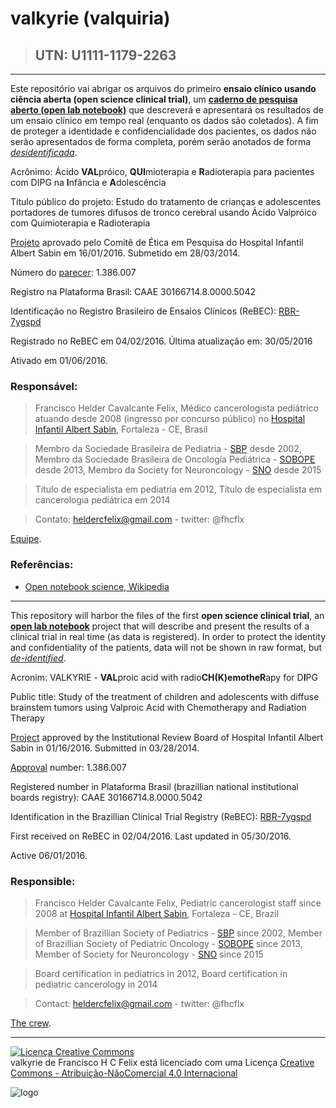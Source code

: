 # valkyrie (valquiria)

> ## UTN: U1111-1179-2263

-----------------------
Este repositório vai abrigar os arquivos do primeiro **ensaio clínico usando ciência aberta (open science clinical trial)**, um [**caderno de pesquisa aberto (open lab notebook)**][open-lab] que descreverá e apresentará os resultados de um ensaio clínico em tempo real (enquanto os dados são coletados). A fim de proteger a identidade e confidencialidade dos pacientes, os dados não serão apresentados de forma completa, porém serão anotados de forma [*desidentificada*](https://en.wikipedia.org/wiki/De-identification).

Acrônimo: Ácido **VAL**próico, **QUI**mioterapia e **R**adioterapia para pacientes com DIPG na **I**nfância e **A**dolescência

Título público do projeto: Estudo do tratamento de crianças e adolescentes portadores de tumores difusos de tronco cerebral usando Ácido Valpróico com Quimioterapia e Radioterapia

[Projeto](project/README.md) aprovado pelo Comitê de Ética em Pesquisa do Hospital Infantil Albert Sabin em 16/01/2016. Submetido em 28/03/2014.

Número do [parecer](ethics/README.md): 1.386.007

Registro na Plataforma Brasil: CAAE 30166714.8.0000.5042

Identificação no Registro Brasileiro de Ensaios Clínicos (ReBEC): [RBR-7ygspd](http://www.ensaiosclinicos.gov.br/rg/RBR-7ygspd/)

Registrado no ReBEC em 04/02/2016. Última atualização em: 30/05/2016

Ativado em 01/06/2016.

### Responsável: 
> Francisco Helder Cavalcante Felix,
> Médico cancerologista pediátrico
> atuando desde 2008 (ingresso por concurso público) no [Hospital Infantil Albert Sabin](http://www.hias.ce.gov.br), Fortaleza - CE, Brasil

> Membro da Sociedade Brasileira de Pediatria - [SBP](http://www.sbp.com.br) desde 2002,
> Membro da Sociedade Brasileira de Oncología Pediátrica - [SOBOPE](http://www.sobope.org.br) desde 2013,
> Membro da Society for Neuroncology - [SNO](http://soc-neuro-onc.org) desde 2015

> Título de especialista em pediatria em 2012,
> Título de especialista em cancerologia pediátrica em 2014

> Contato: heldercfelix@gmail.com - twitter: @fhcflx

[Equipe](crew/README.md).

### Referências:

- [Open notebook science, Wikipedia][open-lab]

[open-lab]: https://en.wikipedia.org/wiki/Open_notebook_science
  
----

This repository will harbor the files of the first **open science clinical trial**, an [**open lab notebook**](https://en.wikipedia.org/wiki/Open_notebook_science) project that will describe and present the results of a clinical trial in real time (as data is registered). In order to protect the identity and confidentiality of the patients, data will not be shown in raw format, but [*de-identified*](https://en.wikipedia.org/wiki/De-identification).

Acronim: VALKYRIE - **VAL**proic acid with radio**CH(K)**emothe**R**apy for D**I**PG

Public title: Study of the treatment of children and adolescents with diffuse brainstem tumors using Valproic Acid with Chemotherapy and Radiation Therapy

[Project](project/README.md) approved by the Institutional Review Board of Hospital Infantil Albert Sabin in 01/16/2016. Submitted in 03/28/2014.

[Approval](ethics/README.md) number: 1.386.007

Registered number in Plataforma Brasil (brazillian national institutional boards registry): CAAE 30166714.8.0000.5042

Identification in the Brazillian Clinical Trial Registry (ReBEC): [RBR-7ygspd](http://www.ensaiosclinicos.gov.br/rg/RBR-7ygspd/)

First received on ReBEC in 02/04/2016. Last updated in 05/30/2016.

Active 06/01/2016.

### Responsible: 
> Francisco Helder Cavalcante Felix,
> Pediatric cancerologist
> staff since 2008 at [Hospital Infantil Albert Sabin](http://www.hias.ce.gov.br), Fortaleza - CE, Brazil

> Member of Brazillian Society of Pediatrics - [SBP](http://www.sbp.com.br) since 2002,
> Member of Brazillian Society of Pediatric Oncology - [SOBOPE](http://www.sobope.org.br) since 2013,
> Member of Society for Neuroncology - [SNO](http://soc-neuro-onc.org) since 2015

> Board certification in pediatrics in 2012,
> Board certification in pediatric cancerology in 2014

> Contact: heldercfelix@gmail.com - twitter: @fhcflx

[The crew](crew/README.md).

---------------------------------
<a rel="license" href="http://creativecommons.org/licenses/by-nc/4.0/"><img alt="Licença Creative Commons" style="border-width:0" src="https://i.creativecommons.org/l/by-nc/4.0/88x31.png" /></a><br /><span xmlns:dct="http://purl.org/dc/terms/" href="http://purl.org/dc/dcmitype/Text" property="dct:title" rel="dct:type">valkyrie</span> de <span xmlns:cc="http://creativecommons.org/ns#" property="cc:attributionName">Francisco H C Felix</span> está licenciado com uma Licença <a rel="license" href="http://creativecommons.org/licenses/by-nc/4.0/">Creative Commons - Atribuição-NãoComercial 4.0 Internacional</a>

![logo](https://github.com/fhcflx/valkyrie/blob/master/opennsSCI.png)

